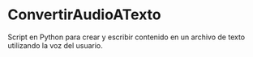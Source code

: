 # ConvertirAudioATexto
Script en Python para crear y escribir contenido en un archivo de texto utilizando la voz del usuario.
